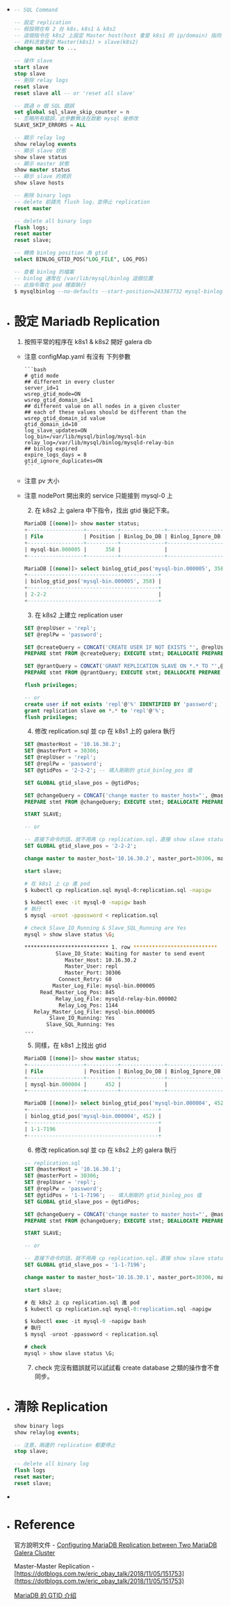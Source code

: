 - ```sql
  -- SQL Command
  
  -- 設定 replication 
  -- 假設現在有 2 台 k8s，k8s1 & k8s2
  -- 這個指令在 k8s2 上設定 Master host(host 會是 k8s1 的 ip/domain) 指向 k8s1 的意思會是，單向的將 k8s1 的資料倒向 k8s2
  -- 資料流會是從 Master(k8s1) > slave(k8s2)
  change master to ...
  
  -- 操作 slave
  start slave
  stop slave
  -- 刪除 relay logs
  reset slave
  reset slave all -- or 'reset all slave'
  
  -- 跳過 n 個 SQL 錯誤
  set global sql_slave_skip_counter = n
  -- 忽略所有錯誤，此參數無法在啟動 mysql 後修改
  SLAVE_SKIP_ERRORS = ALL
  
  -- 顯示 relay log
  show relaylog events
  -- 顯示 slave 狀態
  show slave status
  -- 顯示 master 狀態
  show master status
  -- 顯示 slave 的資訊
  show slave hosts
  
  -- 刪除 binary logs
  -- delete 前請先 flush log，並停止 replication
  reset master 
  
  -- delete all binary logs
  flush logs;
  reset master
  reset slave;
  
  -- 轉換 binlog position 為 gtid
  select BINLOG_GTID_POS("LOG_FILE", LOG_POS)
  
  -- 查看 binlog 的檔案
  -- binlog 通常在 /var/lib/mysql/binlog 這個位置
  -- 此指令需在 pod 裡面執行
  $ mysqlbinlog --no-defaults --start-position=243387732 mysql-binlog.000025
  ```
- # 設定 Mariadb Replication
  
  1. 按照平常的程序在 k8s1 & k8s2 開好 galera db
	- 注意 configMap.yaml 有沒有 下列參數
	  
	      ```bash
	      # gtid mode
	      ## different in every cluster
	      server_id=1
	      wsrep_gtid_mode=ON
	      wsrep_gtid_domain_id=1
	      ## different value on all nodes in a given cluster
	      ## each of these values should be different than the wsrep_gtid_domain_id value
	      gtid_domain_id=10
	      log_slave_updates=ON
	      log_bin=/var/lib/mysql/binlog/mysql-bin
	      relay_log=/var/lib/mysql/binlog/mysqld-relay-bin
	      ## binlog expired
	      expire_logs_days = 8
	      gtid_ignore_duplicates=ON
	      ```
	- 注意 pv 大小
	- 注意 nodePort 開出來的 service 只能接到 mysql-0 上
	  
	  2. 在 k8s2 上 galera 中下指令，找出 gtid 後記下來。
	  ```sql
	  MariaDB [(none)]> show master status;
	  +------------------+----------+--------------+------------------+
	  | File             | Position | Binlog_Do_DB | Binlog_Ignore_DB |
	  +------------------+----------+--------------+------------------+
	  | mysql-bin.000005 |      358 |              |                  |
	  +------------------+----------+--------------+------------------+
	  
	  MariaDB [(none)]> select binlog_gtid_pos('mysql-bin.000005', 358);
	  +------------------------------------------+
	  | binlog_gtid_pos('mysql-bin.000005', 358) |
	  +------------------------------------------+
	  | 2-2-2                                    |
	  +------------------------------------------+ 
	  ```
	  
	  3. 在 k8s2 上建立 replication user
	  
	  ```sql
	  SET @replUser = 'repl';
	  SET @replPw = 'password';
	  
	  SET @createQuery = CONCAT('CREATE USER IF NOT EXISTS "', @replUser, '"@"%" IDENTIFIED BY "',@replPw,'"');
	  PREPARE stmt FROM @createQuery; EXECUTE stmt; DEALLOCATE PREPARE stmt;
	  
	  SET @grantQuery = CONCAT('GRANT REPLICATION SLAVE ON *.* TO "',@replUser,'"@"%" ');
	  PREPARE stmt FROM @grantQuery; EXECUTE stmt; DEALLOCATE PREPARE stmt;
	  
	  flush privileges;
	  
	  -- or
	  create user if not exists 'repl'@'%' IDENTIFIED BY 'password';
	  grant replication slave on *.* to 'repl'@'%';
	  flush privileges;
	  
	  ```
	  
	  4. 修改 replication.sql 並 cp 在 k8s1 上的 galera 執行
	  
	  ```sql
	  SET @masterHost = '10.16.30.2';
	  SET @masterPort = 30306;
	  SET @replUser = 'repl';
	  SET @replPw = 'password';
	  SET @gtidPos = '2-2-2'; -- 填入剛剛的 gtid_binlog_pos 值
	  
	  SET GLOBAL gtid_slave_pos = @gtidPos;
	  
	  SET @changeQuery = CONCAT('change master to master_host="', @masterHost, '", master_port=', @masterPort, ', master_user="', @replUser, '", master_password="', @replPw, '", master_use_gtid=slave_pos');
	  PREPARE stmt FROM @changeQuery; EXECUTE stmt; DEALLOCATE PREPARE stmt;
	  
	  START SLAVE;
	  
	  -- or
	  
	  -- 直接下命令的話，就不用再 cp replication.sql，直接 show slave status\G; 檢查狀態即可。
	  SET GLOBAL gtid_slave_pos = '2-2-2';
	  
	  change master to master_host='10.16.30.2', master_port=30306, master_user='repl', master_password='password', master_use_gtid=slave_pos;
	  
	  start slave;
	  ```
	  
	  ```bash
	  # 在 k8s1 上 cp 進 pod 
	  $ kubectl cp replication.sql mysql-0:replication.sql -napigw
	  
	  $ kubectl exec -it mysql-0 -napigw bash
	  # 執行
	  $ mysql -uroot -ppassword < replication.sql
	  
	  # check Slave_IO_Running & Slave_SQL_Running are Yes
	  mysql > show slave status \G;
	  
	  *************************** 1. row ***************************
	            Slave_IO_State: Waiting for master to send event
	               Master_Host: 10.16.30.2
	               Master_User: repl
	               Master_Port: 30306
	             Connect_Retry: 60
	           Master_Log_File: mysql-bin.000005
	       Read_Master_Log_Pos: 845
	            Relay_Log_File: mysqld-relay-bin.000002
	             Relay_Log_Pos: 1144
	     Relay_Master_Log_File: mysql-bin.000005
	          Slave_IO_Running: Yes
	         Slave_SQL_Running: Yes
	  ...
	  ```
	  
	  5. 同樣，在 k8s1 上找出 gtid
	  
	  ```sql
	  MariaDB [(none)]> show master status;
	  +------------------+----------+--------------+------------------+
	  | File             | Position | Binlog_Do_DB | Binlog_Ignore_DB |
	  +------------------+----------+--------------+------------------+
	  | mysql-bin.000004 |      452 |              |                  |
	  +------------------+----------+--------------+------------------+
	  
	  MariaDB [(none)]> select binlog_gtid_pos('mysql-bin.000004', 452);
	  +------------------------------------------+
	  | binlog_gtid_pos('mysql-bin.000004', 452) |
	  +------------------------------------------+
	  | 1-1-7196                                 |
	  +------------------------------------------+
	  ```
	  
	  6. 修改 replication.sql 並 cp 在 k8s2 上的 galera 執行
	  
	  ```sql
	  -- replication.sql
	  SET @masterHost = '10.16.30.1';
	  SET @masterPort = 30306;
	  SET @replUser = 'repl';
	  SET @replPw = 'password';
	  SET @gtidPos = '1-1-7196'; -- 填入剛剛的 gtid_binlog_pos 值
	  SET GLOBAL gtid_slave_pos = @gtidPos;
	  
	  SET @changeQuery = CONCAT('change master to master_host="', @masterHost, '", master_port=', @masterPort, ', master_user="', @replUser, '", master_password="', @replPw, '", master_use_gtid=slave_pos');
	  PREPARE stmt FROM @changeQuery; EXECUTE stmt; DEALLOCATE PREPARE stmt;
	  
	  START SLAVE;
	  
	  -- or
	  
	  -- 直接下命令的話，就不用再 cp replication.sql，直接 show slave status\G; 檢查狀態即可。
	  SET GLOBAL gtid_slave_pos = '1-1-7196';
	  
	  change master to master_host='10.16.30.1', master_port=30306, master_user='repl', master_password='password', master_use_gtid=slave_pos;
	  
	  start slave;
	  ```
	  
	  ```sql
	  # 在 k8s2 上 cp replication.sql 進 pod 
	  $ kubectl cp replication.sql mysql-0:replication.sql -napigw
	  
	  $ kubectl exec -it mysql-0 -napigw bash
	  # 執行
	  $ mysql -uroot -ppassword < replication.sql
	  
	  # check
	  mysql > show slave status \G;
	  ```
	  
	  7. check 完沒有錯誤就可以試試看 create database 之類的操作會不會同步。
- # 清除 Replication
  ```sql 
  show binary logs 
  show relaylog events;
  
  -- 注意，兩邊的 replication 都要停止
  stop slave;
  
  -- delete all binary log
  flush logs
  reset master;
  reset slave;
  ```
-
- # Reference
  官方說明文件 - [Configuring MariaDB Replication between Two MariaDB Galera Cluster](https://mariadb.com/kb/en/library/configuring-mariadb-replication-between-two-mariadb-galera-clusters/) 
  
  Master-Master Replication - [https://dotblogs.com.tw/eric_obay_talk/2018/11/05/151753](https://dotblogs.com.tw/eric_obay_talk/2018/11/05/151753)
  
  [MariaDB 的 GTID 介绍](http://mysql.taobao.org/monthly/2016/02/08/)
